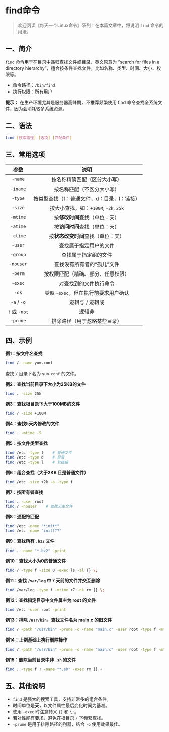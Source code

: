 # find命令



> 欢迎阅读《每天一个Linux命令》系列！在本篇文章中，将说明 `find` 命令的用法。

## 一、简介

`find` 命令用于在目录中递归查找文件或目录，英文原意为 “search for files in a directory hierarchy”，适合按条件查找文件，比如名称、类型、时间、大小、权限等。

- 命令路径：`/bin/find` 
- 执行权限：所有用户

**提示：** 在生产环境尤其是服务器高峰期，不推荐频繁使用 find 命令查找全系统文件，因为会消耗较多系统资源。



## 二、语法

```bash
find [搜索路径] [选项] [匹配条件]
```



## 三、常用选项

|     参数      |                    说明                     |
| :-----------: | :-----------------------------------------: |
|    `-name`    |        按名称精确匹配（区分大小写）         |
|   `-iname`    |         按名称匹配（不区分大小写）          |
|    `-type`    | 按类型查找（f：普通文件，d：目录，l：链接） |
|    `-size`    |    按大小查找，如：`+100M`, `-2k`, `25k`    |
|   `-mtime`    |       按**修改时间**查找（单位：天）        |
|   `-atime`    |       按**访问时间**查找（单位：天）        |
|   `-ctime`    |     按**状态改变时间**查找（单位：天）      |
|    `-user`    |           查找属于指定用户的文件            |
|   `-group`    |            查找属于指定组的文件             |
|   `-nouser`   |         查找没有所有者的“孤儿”文件          |
|    `-perm`    |     按权限匹配（精确、部分、任意权限）      |
|    `-exec`    |           对查找到的文件执行命令            |
|     `-ok`     |    类似 `-exec`，但在执行前要求用户确认     |
|  `-a` / `-o`  |               逻辑与 / 逻辑或               |
| `!` 或 `-not` |                   逻辑非                    |
|   `-prune`    |        排除路径（用于忽略某些目录）         |



## 四、示例

**例1：按文件名查找**

```bash
find / -name yum.conf
```

查找 `/` 目录下名为 `yum.conf` 的文件。

**例2：查找当前目录下大小为25KB的文件**

```bash
find . -size 25k
```

**例3：查找根目录下大于100MB的文件**

```bash
find / -size +100M
```

**例4：查找5天内修改的文件**

```bash
find . -mtime -5
```

**例5：按文件类型查找**

```bash
find /etc -type f    # 普通文件
find /etc -type d    # 目录
find /etc -type l    # 软链接
```

**例6：组合查找（大于2KB 且是普通文件）**

```bash
find /etc -size +2k -a -type f
```

**例7：按所有者查找**

```bash
find . -user root
find / -nouser    # 查找无主文件
```

**例8：通配符匹配**

```bash
find /etc -name "*init*"
find /etc -name "init???"
```

**例9：查找所有 `.bz2` 文件**

```bash
find . -name "*.bz2" -print
```

**例10：查找大小为0的普通文件**

```bash
find / -type f -size 0 -exec ls -al {} \;
```

**例11：查找 `/var/log` 中 7 天前的文件并交互删除**

```bash
find /var/log -type f -mtime +7 -ok rm {} \;
```

**例12：查找指定目录中文件属主为 root 的文件**

```bash
find /etc -user root -print
```

**例13：排除 `/usr/bin`，查找文件名为 main.c 的旧文件**

```bash
find / -path "/usr/bin" -prune -o -name "main.c" -user root -type f -mtime +2 -print
```

**例14：上例基础上执行删除操作**

```bash
find / -path "/usr/bin" -prune -o -name "main.c" -user root -type f -mtime +2 -exec rm {} \;
```

**例15：删除当前目录中非 `.sh` 的文件**

```bash
find . -type f ! -name "*.sh" -exec rm {} +
```



## 五、其他说明

- `find` 是强大的搜索工具，支持非常多的组合条件。
- 时间单位是**天**，以文件属性最后变化时间为基准。
- 使用 `-exec` 时注意转义 `{}` 和 `\;`。
- 若对性能有要求，避免在根目录 `/` 下频繁查找。
- `-prune` 是用于排除路径的利器，结合 `-o` 使用效果最佳。

